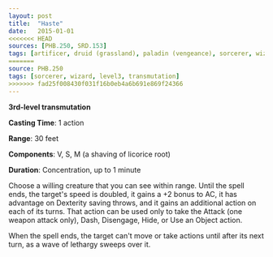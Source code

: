 ```yaml
---
layout: post
title:  "Haste"
date:   2015-01-01
<<<<<<< HEAD
sources: [PHB.250, SRD.153]
tags: [artificer, druid (grassland), paladin (vengeance), sorcerer, wizard, level3, transmutation]
=======
source: PHB.250
tags: [sorcerer, wizard, level3, transmutation]
>>>>>>> fad25f008430f031f16b0eb4a6b691e869f24366
---
```


**3rd-level transmutation**

**Casting Time**: 1 action

**Range**: 30 feet

**Components**: V, S, M (a shaving of licorice root)

**Duration**: Concentration, up to 1 minute

Choose a willing creature that you can see within range. Until the spell ends, the target's speed is doubled, it gains a +2 bonus to AC, it has advantage on Dexterity saving throws, and it gains an additional action on each of its turns. That action can be used only to take the Attack (one weapon attack only), Dash, Disengage, Hide, or Use an Object action.

When the spell ends, the target can't move or take actions until after its next turn, as a wave of lethargy sweeps over it.
